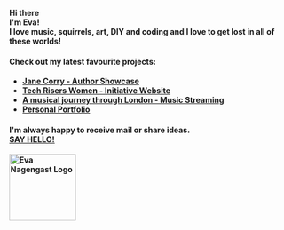 <b>Hi there <b> <br/>
I'm Eva!<br/>
I love music, squirrels, art, DIY and coding and I love to get lost in all of these worlds!
<h4>Check out my latest favourite projects:</h4>
<ul> 
  <li> <a href="https://www.janecorryauthor.com/" >Jane Corry - Author Showcase</a></li>
  <li> <a href="https://techriserswomen.netlify.app/" >Tech Risers Women - Initiative Website</a></li>
  <li> <a href="https://london-music-journey.netlify.app/" >A musical journey through London - Music Streaming</a></li>
   <li> <a href="https://eva-nagengast.com/">Personal Portfolio</a></li>
    
   </ul>

   <h4>I'm always happy to receive mail or share ideas. <br/> <a href="mailto:eva.nagengast.dev@gmail.com" >SAY HELLO!</a> </h4>
   <a href="https://eva-nagengast.com">
     <img src="https://eva-nagengast.com/static/media/smalllogo.2417adb896f7c71b8784.png"  style="width: 120px" alt="Eva Nagengast Logo"/>
     </a> 

<!--
**EvaNagengast/EvaNagengast** is a ✨ _special_ ✨ repository because its `README.md` (this file) appears on your GitHub profile.

Here are some ideas to get you started:

- 🔭 I’m currently working on ...
- 🌱 I’m currently learning ...
- 👯 I’m looking to collaborate on ...
- 🤔 I’m looking for help with ...
- 💬 Ask me about ...
- 📫 How to reach me: ...
- 😄 Pronouns: ...
- ⚡ Fun fact: ...
-->
